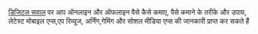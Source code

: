 <a href=”https://digitalsawal.com/”>डिजिटल सवाल</a> पर आप ऑनलाइन और ऑफलाइन पैसे कैसे कमाए, पैसे कमाने के तरीके और उपाय, लेटेस्ट मोबाइल एप्स,एप रिव्यूज, अर्निंग,गेमिंग और सोशल मीडिया एप्स की जानकारी प्राप्त कर सकते हैं
